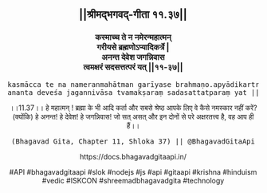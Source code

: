 <center><h2>||श्रीमद्‍भगवद्‍-गीता ११.३७||</h2>
<h3>कस्माच्च ते न नमेरन्महात्मन्<br/>गरीयसे ब्रह्मणोऽप्यादिकर्त्रे |<br/>अनन्त देवेश जगन्निवास<br/>त्वमक्षरं सदसत्तत्परं यत् ||११-३७||</h3>
<pre>kasmācca te na nameranmahātman garīyase brahmaṇo.apyādikartre .<br/>ananta deveśa jagannivāsa tvamakṣaraṃ sadasattatparaṃ yat ||11-37||</pre>
<p>।।11.37।। हे महात्मन् ! ब्रह्मा के भी आदि कर्ता और सबसे श्रेष्ठ आपके लिए वे कैसे नमस्कार नहीं करें? (क्योंकि) हे अनन्त! हे देवेश! हे जगन्निवास! जो सत् असत् और इन दोनों से परे अक्षरतत्त्व है, वह आप ही हैं।।</p>
<pre>(Bhagavad Gita, Chapter 11, Shloka 37) || @BhagavadGitaApi</pre><p>https://docs.bhagavadgitaapi.in/</p><p>#API #bhagavadgitaapi #slok #nodejs #js #api #gitaapi #krishna #hinduism #vedic #ISKCON #shreemadbhagavadgita #technology</p></center>